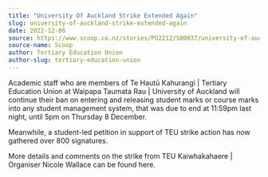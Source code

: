 ```yaml
---
title: "University Of Auckland Strike Extended Again"
slug: university-of-auckland-strike-extended-again
date: 2022-12-06
source: https://www.scoop.co.nz/stories/PO2212/S00037/university-of-auckland-strike-extended-again.htm
source-name: Scoop
author: Tertiary Education Union
author-slug: tertiary-education-union
---
```


<p>Academic staff who are members of Te Hautū Kahurangi |
Tertiary Education Union at Waipapa Taumata Rau | University
of Auckland will continue their ban on entering and
releasing student marks or course marks into any student
management system, that was due to end at 11:59pm last
night, until 5pm on Thursday 8 December.</p>

<p>Meanwhile, a
student-led
petition in support of TEU strike action has now
gathered over 800 signatures.</p>

<p>More details and
comments on the strike from TEU Kaiwhakahaere | Organiser
Nicole Wallace can
be found
here.</p>

